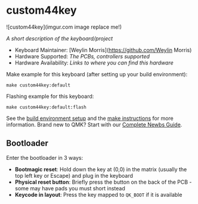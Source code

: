# custom44key

![custom44key](imgur.com image replace me!)

*A short description of the keyboard/project*

* Keyboard Maintainer: [Weylin Morris](https://github.com/Weylin Morris)
* Hardware Supported: *The PCBs, controllers supported*
* Hardware Availability: *Links to where you can find this hardware*

Make example for this keyboard (after setting up your build environment):

    make custom44key:default

Flashing example for this keyboard:

    make custom44key:default:flash

See the [build environment setup](https://docs.qmk.fm/#/getting_started_build_tools) and the [make instructions](https://docs.qmk.fm/#/getting_started_make_guide) for more information. Brand new to QMK? Start with our [Complete Newbs Guide](https://docs.qmk.fm/#/newbs).

## Bootloader

Enter the bootloader in 3 ways:

* **Bootmagic reset**: Hold down the key at (0,0) in the matrix (usually the top left key or Escape) and plug in the keyboard
* **Physical reset button**: Briefly press the button on the back of the PCB - some may have pads you must short instead
* **Keycode in layout**: Press the key mapped to `QK_BOOT` if it is available
